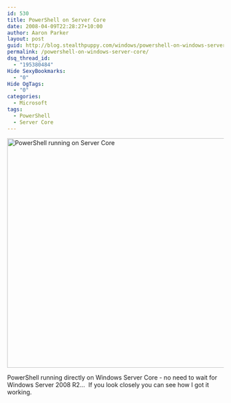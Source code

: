 ```yaml
---
id: 530
title: PowerShell on Server Core
date: 2008-04-09T22:28:27+10:00
author: Aaron Parker
layout: post
guid: http://blog.stealthpuppy.com/windows/powershell-on-windows-server-core
permalink: /powershell-on-windows-server-core/
dsq_thread_id:
  - "195380484"
Hide SexyBookmarks:
  - "0"
Hide OgTags:
  - "0"
categories:
  - Microsoft
tags:
  - PowerShell
  - Server Core
---
```

<img src="https://stealthpuppy.com/media/2008/04/servercorepowershell1.png" alt="PowerShell running on Server Core" width="678" height="534" border="0" />

PowerShell running directly on Windows Server Core - no need to wait for Windows Server 2008 R2...  If you look closely you can see how I got it working.
